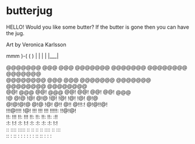 # butterjug

HELLO! Would you like some butter? If the butter is gone then you can have the jug.

Art by Veronica Karlsson

 mmm
 )-(
(   )
|   |
|   |
|___|


@@@@@@@   @@@  @@@  @@@@@@@  @@@@@@@  @@@@@@@@  @@@@@@@   
@@@@@@@@  @@@  @@@  @@@@@@@  @@@@@@@  @@@@@@@@  @@@@@@@@  
@@!  @@@  @@!  @@@    @@!      @@!    @@!       @@!  @@@  
!@   @!@  !@!  @!@    !@!      !@!    !@!       !@!  @!@  
@!@!@!@   @!@  !@!    @!!      @!!    @!!!:!    @!@!!@!   
!!!@!!!!  !@!  !!!    !!!      !!!    !!!!!:    !!@!@!    
!!:  !!!  !!:  !!!    !!:      !!:    !!:       !!: :!!   
:!:  !:!  :!:  !:!    :!:      :!:    :!:       :!:  !:!  
 :: ::::  ::::: ::     ::       ::     :: ::::  ::   :::  
:: : ::    : :  :      :        :     : :: ::    :   : :
